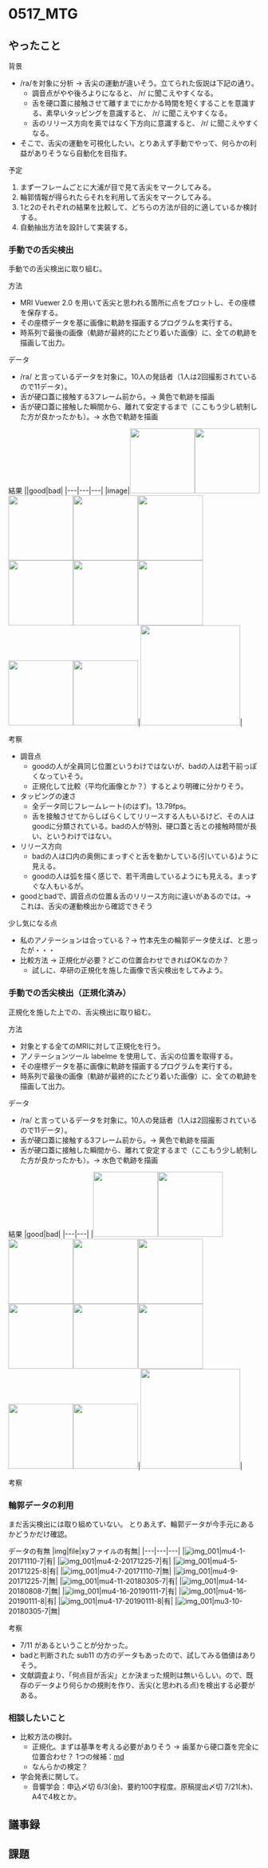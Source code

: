 # 0517_MTG
## やったこと
背景
- /ra/を対象に分析 → 舌尖の運動が違いそう。立てられた仮説は下記の通り。
  - 調音点がやや後ろよりになると、 /r/ に聞こえやすくなる。
  - 舌を硬口蓋に接触させて離すまでにかかる時間を短くすることを意識する、素早いタッピングを意識すると、 /r/ に聞こえやすくなる。
  - 舌のリリース方向を奥ではなく下方向に意識すると、 /r/ に聞こえやすくなる。
- そこで、舌尖の運動を可視化したい。とりあえず手動でやって、何らかの利益がありそうなら自動化を目指す。

予定
1. まず一フレームごとに大浦が目で見て舌尖をマークしてみる。
2. 輪郭情報が得られたらそれを利用して舌尖をマークしてみる。
3. 1と2のそれぞれの結果を比較して、どちらの方法が目的に適しているか検討する。
4. 自動抽出方法を設計して実装する。

### 手動での舌尖検出
手動での舌尖検出に取り組む。

方法
- MRI Vuewer 2.0 を用いて舌尖と思われる箇所に点をプロットし、その座標を保存する。
- その座標データを基に画像に軌跡を描画するプログラムを実行する。
- 時系列で最後の画像（軌跡が最終的にたどり着いた画像）に、全ての軌跡を描画して出力。

データ
- /ra/ と言っているデータを対象に。10人の発話者（1人は2回撮影されているので11データ）。
- 舌が硬口蓋に接触する3フレーム前から。→ 黄色で軌跡を描画
- 舌が硬口蓋に接触した瞬間から、離れて安定するまで（ここもう少し統制した方が良かったかも）。→ 水色で軌跡を描画

結果
||good|bad|
|---|---|---|
|image|<img src="https://user-images.githubusercontent.com/61837100/165221752-c26f42b4-3aa7-4fc1-95d3-c6be7da16d8d.png" width="130"><img src="https://user-images.githubusercontent.com/61837100/165221766-84ac8478-069b-4785-8301-0556af5d20c4.png" width="130"><img src="https://user-images.githubusercontent.com/61837100/165221773-76ad164a-3f43-4518-9839-b5a48749342e.png" width="130"><img src="https://user-images.githubusercontent.com/61837100/165221779-e2291d60-0061-4e53-b07f-e8c7d7d9e176.png" width="130"><img src="https://user-images.githubusercontent.com/61837100/165221787-d768da15-0e03-489e-aac6-b03a6f3d740e.png" width="130"><img src="https://user-images.githubusercontent.com/61837100/165221798-c147f4fa-9927-4283-9238-5a038eeb79b0.png" width="130"><img src="https://user-images.githubusercontent.com/61837100/165221807-78184722-33f5-4388-8a8e-76114c9d5298.png" width="130"><img src="https://user-images.githubusercontent.com/61837100/165221816-96ecb86a-3c4a-4b7f-8146-5c53e33a274e.png" width="130"><img src="https://user-images.githubusercontent.com/61837100/165221822-9fe9063d-0917-4454-b368-e6a6114516a0.png" width="130"><img src="https://user-images.githubusercontent.com/61837100/165221832-c0f2a04f-ddef-4af5-9e16-716841d5b73a.png" width="130">|<img src="https://user-images.githubusercontent.com/61837100/165221845-f85313eb-a534-4bbe-b22f-fc28e1d0152a.png" width="200">|

考察
- 調音点
  - goodの人が全員同じ位置というわけではないが、badの人は若干前っぽくなっていそう。
  - 正規化して比較（平均化画像とか？）するとより明確に分かりそう。
- タッピングの速さ
  - 全データ同じフレームレート(のはず)。13.79fps。
  - 舌を接触させてからしばらくしてリリースする人もいるけど、その人はgoodに分類されている。badの人が特別、硬口蓋と舌との接触時間が長い、というわけではない。
- リリース方向
  - badの人は口内の奥側にまっすぐと舌を動かしている(引いている)ように見える。
  - goodの人は弧を描く感じで、若干湾曲しているようにも見える。まっすぐな人もいるが。
- goodとbadで、調音点の位置＆舌のリリース方向に違いがあるのでは。→ これは、舌尖の運動検出から確認できそう

少し気になる点
- 私のアノテーションは合っている？→ 竹本先生の輪郭データ使えば、と思ったが・・・
- 比較方法 → 正規化が必要？どこの位置合わせできればOKなのか？
  - 試しに、卒研の正規化を施した画像で舌尖検出をしてみよう。

### 手動での舌尖検出（正規化済み）
正規化を施した上での、舌尖検出に取り組む。

方法
- 対象とする全てのMRIに対して正規化を行う。
- アノテーションツール labelme を使用して、舌尖の位置を取得する。
- その座標データを基に画像に軌跡を描画するプログラムを実行する。
- 時系列で最後の画像（軌跡が最終的にたどり着いた画像）に、全ての軌跡を描画して出力。

データ
- /ra/ と言っているデータを対象に。10人の発話者（1人は2回撮影されているので11データ）。
- 舌が硬口蓋に接触する3フレーム前から。→ 黄色で軌跡を描画
- 舌が硬口蓋に接触した瞬間から、離れて安定するまで（ここもう少し統制した方が良かったかも）。→ 水色で軌跡を描画

結果
|good|bad|
|---|---|
|<img src="https://user-images.githubusercontent.com/61837100/168505346-89c1b8bf-9199-43b6-9fa9-9ba7f0a0d2f3.png" width="130"><img src="https://user-images.githubusercontent.com/61837100/168505360-0c9ad714-f468-42e1-bc71-264ffb8a6270.png" width="130"><img src="https://user-images.githubusercontent.com/61837100/168505368-370a7069-0e43-4769-bc1b-126fd0786169.png" width="130"><img src="https://user-images.githubusercontent.com/61837100/168505377-0140a160-16dc-45b7-8c23-0250b24b3b0c.png" width="130"><img src="https://user-images.githubusercontent.com/61837100/168505388-ed0f176a-f7ce-4d8c-94a2-0a9bca4d90b7.png" width="130"><img src="https://user-images.githubusercontent.com/61837100/168505395-3ae02d55-ab8d-4e24-92ec-f55cef565302.png" width="130"><img src="https://user-images.githubusercontent.com/61837100/168505466-69addedb-6fb9-476c-aebc-450699ce9fa6.png" width="130"><img src="https://user-images.githubusercontent.com/61837100/168505482-41dc16bf-5581-449d-8523-3e8cc817032c.png" width="130"><img src="https://user-images.githubusercontent.com/61837100/168505523-bb5a6c37-5a31-4661-b3c4-d424b0e489fd.png" width="130"><img src="https://user-images.githubusercontent.com/61837100/168505542-0c9ea26a-9870-428e-a4eb-2be28174a571.png" width="130">|<img src="https://user-images.githubusercontent.com/61837100/168505777-9dcede3a-d3a7-4ba5-8183-4606b96c912e.png" width="200">|

考察

### 輪郭データの利用
まだ舌尖検出には取り組めていない。
とりあえず、輪郭データが今手元にあるかどうかだけ確認。

データの有無
|img|file|xyファイルの有無|
|---|---|---|
|![img_001](https://user-images.githubusercontent.com/61837100/167345582-96eb0419-65ce-4af5-8227-388c9552a2aa.png)|mu4-1-20171110-7|有|
|![img_001](https://user-images.githubusercontent.com/61837100/167345635-12a1440d-c803-4892-b861-f3df1df86e9a.png)|mu4-2-20171225-7|有|
|![img_001](https://user-images.githubusercontent.com/61837100/167345673-c7bcbb6e-6c9c-4929-9535-64bb904f1a4a.png)|mu4-5-20171225-8|有|
|![img_001](https://user-images.githubusercontent.com/61837100/167345711-1893ae6d-63af-4142-9c8d-9c4f23930413.png)|mu4-7-20171110-7|無|
|![img_001](https://user-images.githubusercontent.com/61837100/167345763-08730ea8-faec-4105-ba50-573191d92512.png)|mu4-9-20171225-7|無|
|![img_001](https://user-images.githubusercontent.com/61837100/167345793-bda52597-93b4-46d3-bb84-527bc3829cc1.png)|mu4-11-20180305-7|有|
|![img_001](https://user-images.githubusercontent.com/61837100/167345819-1f6be628-d650-4079-a8f9-9b73d3e4dc0c.png)|mu4-14-20180808-7|無|
|![img_001](https://user-images.githubusercontent.com/61837100/167345855-6deeca7d-f8d4-4bc6-81fe-55663d7c659a.png)|mu4-16-20190111-7|有|
|![img_001](https://user-images.githubusercontent.com/61837100/167345893-d938277f-30f9-4cc4-a3fa-be7010fc635c.png)|mu4-16-20190111-8|有|
|![img_001](https://user-images.githubusercontent.com/61837100/167345934-88b79a60-8e82-475a-8850-59d22786ad53.png)|mu4-17-20190111-8|有|
|![img_001](https://user-images.githubusercontent.com/61837100/167345958-072b9b7c-334b-4669-8b04-95301214d6b4.png)|mu3-10-20180305-7|無|

考察
- 7/11 があるということが分かった。
- badと判断された sub11 の方のデータもあったので、試してみる価値はありそう。
- 文献調査より、「何点目が舌尖」とか決まった規則は無いらしい。ので、既存のデータより何らかの規則を作り、舌尖(と思われる点)を検出する必要がある。

### 相談したいこと
- 比較方法の検討。
  - 正規化。まずは基準を考える必要がありそう → 歯茎から硬口蓋を完全に位置合わせ？ 1つの候補：[md](https://github.com/kikuchiken-waseda/OuraAnna/blob/master/b4-seminer/practice/ComputerVision_Chapter03/presen.md)
  - なんらかの検定？
- 学会発表に関して。
  - 音響学会：申込〆切 6/3(金)、要約100字程度。原稿提出〆切 7/21(木)、A4で4枚とか。

## 議事録

## 課題

